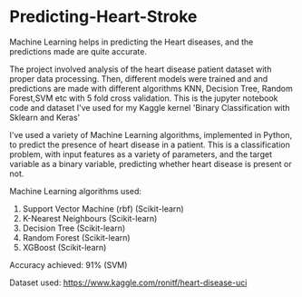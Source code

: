 # Predicting-Heart-Stroke
Machine Learning helps in predicting the Heart diseases, and the predictions made are quite accurate.

The project involved analysis of the heart disease patient dataset with proper data processing. Then, different models were trained and and predictions are made with different algorithms KNN, Decision Tree, Random Forest,SVM etc with 5 fold cross validation.
This is the jupyter notebook code and dataset I've used for my Kaggle kernel 'Binary Classification with Sklearn and Keras'

I've used a variety of Machine Learning algorithms, implemented in Python, to predict the presence of heart disease in a patient. This is a classification problem, with input features as a variety of parameters, and the target variable as a binary variable, predicting whether heart disease is present or not.

Machine Learning algorithms used:



1. Support Vector Machine (rbf) (Scikit-learn)
2. K-Nearest Neighbours (Scikit-learn)
3. Decision Tree (Scikit-learn)
4. Random Forest (Scikit-learn)
5. XGBoost (Scikit-learn)


Accuracy achieved: 91% (SVM)

Dataset used: https://www.kaggle.com/ronitf/heart-disease-uci
